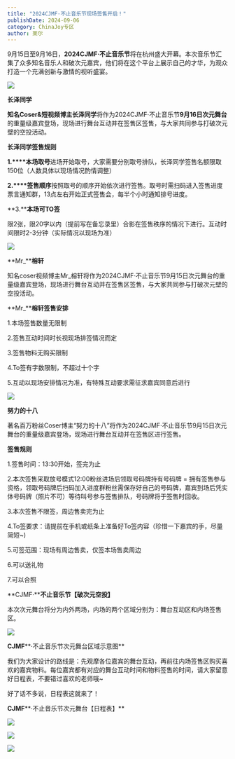 ```yaml
---
title: "2024CJMF·不止音乐节现场签售开启！"
publishDate: 2024-09-06
category: ChinaJoy专区
author: 莱尔
---
```


9月15日至9月16日，**2024CJMF·不止音乐节**将在杭州盛大开幕。本次音乐节汇集了众多知名音乐人和破次元嘉宾，他们将在这个平台上展示自己的才华，为观众打造一个充满创新与激情的视听盛宴。

![](https://ec-net-1251389766.cos.ap-shanghai.myqcloud.com/wp-content/uploads/2024/09/20240906193108470.png)

**长泽同学**

**知名Coser&短视频博主长泽同学**将作为2024CJMF·不止音乐节**9月16日次元舞台**的重量级嘉宾登场，现场进行舞台互动并在签售区签售，与大家共同参与打破次元壁的空投活动。

**长泽同学签售规则**

**1.****本场取号**进场开始取号，大家需要分别取号排队，长泽同学签售名额限取150位（人数具体以现场情况酌情调整）

**2.****签售顺序**按照取号的顺序开始依次进行签售。取号时需扫码进入签售进度票言通知群，13点左右开始正式签售会，每半个小时通知排号进度。

**3.****本场可TO签**

限2张，限20字以内（提前写在备忘录里）合影在签售秩序的情况下进行。互动时间限时2-3分钟（实际情况以现场为准）

![](https://ec-net-1251389766.cos.ap-shanghai.myqcloud.com/wp-content/uploads/2024/09/20240906193111781.png)

**Mr\_****榕轩**

知名coser视频博主Mr\_榕轩将作为2024CJMF·不止音乐节9月15日次元舞台的重量级嘉宾登场，现场进行舞台互动并在签售区签售，与大家共同参与打破次元壁的空投活动。

**Mr\_****榕轩签售安排**

1.本场签售数量无限制

2.签售互动时间时长视现场排签情况而定

3.签售物料无购买限制

4.To签有字数限制，不超过十个字

5.互动以现场安排情况为准，有特殊互动要求需征求嘉宾同意后进行

![](https://ec-net-1251389766.cos.ap-shanghai.myqcloud.com/wp-content/uploads/2024/09/20240906193113674.png)

**努力的十八**

著名百万粉丝Coser博主“努力的十八”将作为2024CJMF·不止音乐节9月15日次元舞台的重量级嘉宾登场，现场进行舞台互动并在签售区进行签售。

**签售规则**

1.签售时间：13:30开始，签完为止

2.本次签售采取放号模式12:00粉丝进场后领取号码牌持有号码牌 = 拥有签售参与资格，领取号码牌后扫码加入进度群粉丝需保存好自己的号码牌，嘉宾到场后凭实体号码牌（照片不可）等待叫号参与签售排队，号码牌将于签售时回收。

3.本次签售不限签，周边售卖完为止

4.To签要求：请提前在手机或纸条上准备好To签内容（珍惜一下嘉宾的手，尽量简短~)

5.可签范围：现场有周边售卖，仅签本场售卖周边

6.可以送礼物

7.可以合照

**CJMF·****不止音乐节【破次元空投】**

本次次元舞台将分为内外两场，内场的两个区域分别为：舞台互动区和内场签售区。

![](https://ec-net-1251389766.cos.ap-shanghai.myqcloud.com/wp-content/uploads/2024/09/20240906193116757.png)

**CJMF****·不止音乐节次元舞台区域示意图**

我们为大家设计的路线是：先观摩各位嘉宾的舞台互动，再前往内场签售区购买喜欢的嘉宾物料。每位嘉宾都有对应的舞台互动时间和物料签售的时间，请大家留意好日程表，不要错过喜欢的老师哦~

好了话不多说，日程表这就来了！

**CJMF****·不止音乐节次元舞台【日程表】**

![](https://ec-net-1251389766.cos.ap-shanghai.myqcloud.com/wp-content/uploads/2024/09/20240906193121340-292x1024.png)

![](https://ec-net-1251389766.cos.ap-shanghai.myqcloud.com/wp-content/uploads/2024/09/20240906193123204-285x1024.png)

![](https://ec-net-1251389766.cos.ap-shanghai.myqcloud.com/wp-content/uploads/2024/09/20240906193126430-470x1024.png)
